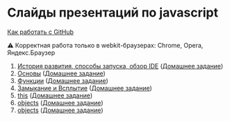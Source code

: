 # Слайды презентаций по javascript
[Как работать с GitHub](https://github.com/urfu-2015/guides/blob/master/how-to-pull-request.md)

:warning: Корректная работа только в webkit-браузерах: Chrome, Opera, Яндекс.Браузер

1. [История развития, способы запуска, обзор IDE](https://rawgit.com/urfu-2015/javascript-slides/master/01-intro/index.html) ([Домашнее задание](https://github.com/urfu-2015/javascript-tasks-1))
2. [Основы](https://rawgit.com/urfu-2015/javascript-slides/master/02-basic/index.html) ([Домашнее задание](https://github.com/urfu-2015/javascript-tasks-2))
3. [Функции](https://rawgit.com/urfu-2015/javascript-slides/master/03-functions/index.html) ([Домашнее задание](https://github.com/urfu-2015/javascript-tasks-3))
4. [Замыкание и Всплытие](https://rawgit.com/urfu-2015/javascript-slides/master/04-closure-and-hoisting/index.html#/) ([Домашнее задание](https://github.com/urfu-2015/javascript-tasks-4))
5. [this](https://cdn.rawgit.com/Zhigalov/javascript-slides/master/05-this/index.html#/) ([Домашнее задание](https://github.com/urfu-2015/javascript-tasks-5))
6. [objects](https://rawgit.com/urfu-2015/javascript-slides/master/06-objects/index.html#/) ([Домашнее задание](https://github.com/urfu-2015/javascript-tasks-6))
7. [objects](https://rawgit.com/urfu-2015/javascript-slides/master/07-prototypes/index.html#/) ([Домашнее задание](https://github.com/urfu-2015/javascript-tasks-7))
